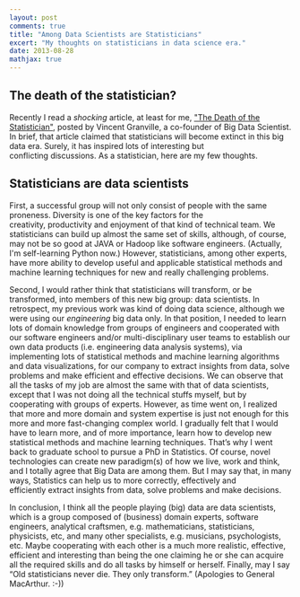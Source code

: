 ```yaml
---
layout: post
comments: true
title: "Among Data Scientists are Statisticians"
excert: "My thoughts on statisticians in data science era."
date: 2013-08-28
mathjax: true
---
```


## The death of the statistician?

Recently I read a *shocking* article, at least for me, ["The Death of the Statistician"](http://www.analyticbridge.com/profiles/blogs/the-death-of-the-statistician), posted by Vincent Granville, a co-founder of Big Data Scientist. In brief, that article claimed that statisticians will become extinct in this big data era. Surely, it has inspired lots of interesting but conflicting discussions. As a statistician, here are my few thoughts.

## Statisticians are data scientists

First, a successful group will not only consist of people with the same proneness. Diversity is one of the key factors for the creativity, productivity and enjoyment of that kind of technical team. We statisticians can build up almost the same set of skills, although, of course, may not be so good at JAVA or Hadoop like software engineers. (Actually, I'm self-learning Python now.) However, statisticians, among other experts, have more ability to develop useful and applicable statistical methods and machine learning techniques for new and really challenging problems.

Second, I would rather think that statisticians will transform, or be transformed, into members of this new big group: data scientists. In retrospect, my previous work was kind of doing data science, although we were using our *engineering* big data only. In that position, I needed to learn lots of domain knowledge from groups of engineers and cooperated with our software engineers and/or multi-disciplinary user teams to establish our own data products (i.e. engineering data analysis systems), via implementing lots of statistical methods and machine learning algorithms and data visualizations, for our company to extract insights from data, solve problems and make efficient and effective decisions. We can observe that all the tasks of my job are almost the same with that of data scientists, except that I was not doing all the technical stuffs myself, but by cooperating with groups of experts. However, as time went on, I realized that more and more domain and system expertise is just not enough for this more and more fast-changing complex world. I gradually felt that I would have to learn more, and of more importance, learn how to develop new statistical methods and machine learning techniques. That’s why I went back to graduate school to pursue a PhD in Statistics. Of course, novel technologies can create new paradigm(s) of how we live, work and think, and I totally agree that Big Data are among them. But I may say that, in many ways, Statistics can help us to more correctly, effectively and efficiently extract insights from data, solve problems and make decisions.

In conclusion, I think all the people playing (big) data are data scientists, which is a group composed of (business) domain experts, software engineers, analytical craftsmen, e.g. mathematicians, statisticians, physicists, etc, and many other specialists, e.g. musicians, psychologists, etc. Maybe cooperating with each other is a much more realistic, effective, efficient and interesting than being the one claiming he or she can acquire all the required skills and do all tasks by himself or herself. Finally, may I say “Old statisticians never die. They only transform.” (Apologies to General MacArthur. :-))
